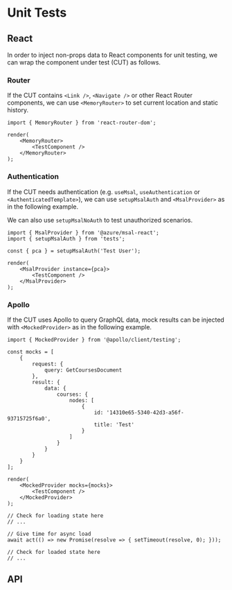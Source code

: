 # Unit Tests

## React

In order to inject non-props data to React components for unit testing, we can wrap the component under test (CUT) as follows.

### Router

If the CUT contains `<Link />`, `<Navigate />` or other React Router components, we can use `<MemoryRouter>` to set current location and static history.

```tsx
import { MemoryRouter } from 'react-router-dom';

render(
    <MemoryRouter>
        <TestComponent />
    </MemoryRouter>
);
```

### Authentication

If the CUT needs authentication (e.g. `useMsal`, `useAuthentication` or `<AuthenticatedTemplate>`), we can use `setupMsalAuth` and `<MsalProvider>` as in the following example.

We can also use `setupMsalNoAuth` to test unauthorized scenarios.

```tsx
import { MsalProvider } from '@azure/msal-react';
import { setupMsalAuth } from 'tests';

const { pca } = setupMsalAuth('Test User');

render(
    <MsalProvider instance={pca}>
        <TestComponent />
    </MsalProvider>
);
```

### Apollo

If the CUT uses Apollo to query GraphQL data, mock results can be injected with `<MockedProvider>` as in the following example.

```tsx
import { MockedProvider } from '@apollo/client/testing';

const mocks = [
    {
        request: {
            query: GetCoursesDocument
        },
        result: {
            data: {
                courses: {
                    nodes: [
                        {
                            id: '14310e65-5340-42d3-a56f-93715725f6a0',
                            title: 'Test'
                        }
                    ]
                }
            }
        }
    }
];

render(
    <MockedProvider mocks={mocks}>
        <TestComponent />
    </MockedProvider>
);

// Check for loading state here
// ...

// Give time for async load
await act(() => new Promise(resolve => { setTimeout(resolve, 0); }));

// Check for loaded state here
// ...
```

## API